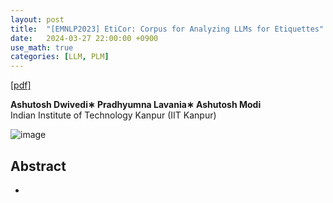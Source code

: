 ```yaml
---
layout: post
title:  "[EMNLP2023] EtiCor: Corpus for Analyzing LLMs for Etiquettes"
date:   2024-03-27 22:00:00 +0900
use_math: true
categories: [LLM, PLM]
---
```


[[pdf]](https://aclanthology.org/2023.emnlp-main.428.pdf) &emsp;

**Ashutosh Dwivedi∗ Pradhyumna Lavania∗ Ashutosh Modi**
<br> Indian Institute of Technology Kanpur (IIT Kanpur) &emsp;

![image](https://github.com/yong1-kim/yong1-kim.github.io/assets/42200027/649050fa-5723-4a0a-9a9f-f9ea37c6e463)

## Abstract
- 

